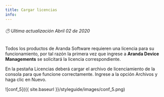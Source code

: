 ```yaml
---
title: Cargar licencias
info:
---
```

###### 🕐 Ultima actualización Abril 02 de 2020


Todos los productos de Aranda Software requieren una licencia para su funcionamiento, por tal razón la primera vez que ingrese a **Aranda Device Managements** se solicitará la licencia correspondiente.

En la pestaña Licencias deberá cargar el archivo de licenciamiento de la consola para que funcione correctamente. Ingrese a la opción Archivos y haga clic en Nuevo.


![conf_5]({{ site.baseurl }}/styleguide/images/conf_5.png)

